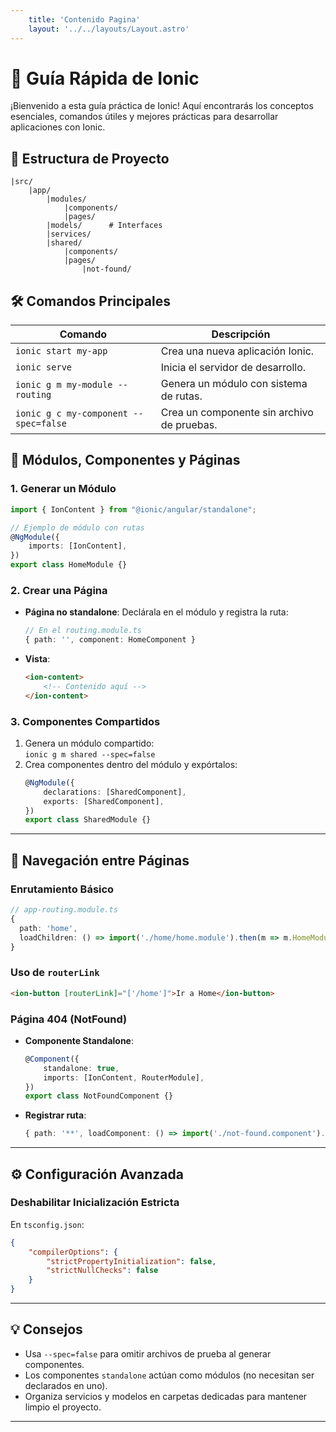 ```yaml
---
    title: 'Contenido Pagina'
    layout: '../../layouts/Layout.astro'
---
```


# 🚀 Guía Rápida de Ionic

¡Bienvenido a esta guía práctica de Ionic! Aquí encontrarás los conceptos esenciales, comandos útiles y mejores prácticas para desarrollar aplicaciones con Ionic.

## 📂 **Estructura de Proyecto**

```plaintext
|src/
    |app/
        |modules/
            |components/
            |pages/
        |models/      # Interfaces
        |services/
        |shared/
            |components/
            |pages/
                |not-found/
```

## 🛠 **Comandos Principales**

| Comando                               | Descripción                                |
| ------------------------------------- | ------------------------------------------ |
| `ionic start my-app`                  | Crea una nueva aplicación Ionic.           |
| `ionic serve`                         | Inicia el servidor de desarrollo.          |
| `ionic g m my-module --routing`       | Genera un módulo con sistema de rutas.     |
| `ionic g c my-component --spec=false` | Crea un componente sin archivo de pruebas. |

## 🧩 **Módulos, Componentes y Páginas**

### 1. **Generar un Módulo**

```typescript
import { IonContent } from "@ionic/angular/standalone";

// Ejemplo de módulo con rutas
@NgModule({
	imports: [IonContent],
})
export class HomeModule {}
```

### 2. **Crear una Página**

-   **Página no standalone**: Declárala en el módulo y registra la ruta:
    ```typescript
    // En el routing.module.ts
    { path: '', component: HomeComponent }
    ```
-   **Vista**:
    ```html
    <ion-content>
    	<!-- Contenido aquí -->
    </ion-content>
    ```

### 3. **Componentes Compartidos**

1. Genera un módulo compartido:  
   `ionic g m shared --spec=false`
2. Crea componentes dentro del módulo y expórtalos:
    ```typescript
    @NgModule({
    	declarations: [SharedComponent],
    	exports: [SharedComponent],
    })
    export class SharedModule {}
    ```

---

## 🔄 **Navegación entre Páginas**

### Enrutamiento Básico

```typescript
// app-routing.module.ts
{
  path: 'home',
  loadChildren: () => import('./home/home.module').then(m => m.HomeModule),
}
```

### Uso de `routerLink`

```html
<ion-button [routerLink]="['/home']">Ir a Home</ion-button>
```

### **Página 404 (NotFound)**

-   **Componente Standalone**:
    ```typescript
    @Component({
    	standalone: true,
    	imports: [IonContent, RouterModule],
    })
    export class NotFoundComponent {}
    ```
-   **Registrar ruta**:
    ```typescript
    { path: '**', loadComponent: () => import('./not-found.component').then(m => m.NotFoundComponent) }
    ```

---

## ⚙ **Configuración Avanzada**

### Deshabilitar Inicialización Estricta

En `tsconfig.json`:

```json
{
	"compilerOptions": {
		"strictPropertyInitialization": false,
		"strictNullChecks": false
	}
}
```

---

## 💡 **Consejos**

-   Usa `--spec=false` para omitir archivos de prueba al generar componentes.
-   Los componentes `standalone` actúan como módulos (no necesitan ser declarados en uno).
-   Organiza servicios y modelos en carpetas dedicadas para mantener limpio el proyecto.

---
